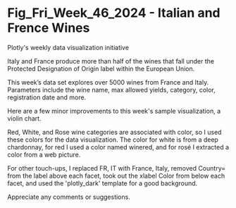# Fig_Fri_Week_46_2024 - Italian and Frence Wines
Plotly's weekly data visualization initiative 

Italy and France produce more than half of the wines that fall under the Protected Designation of Origin label within the European Union.

This week’s data set explores over 5000 wines from France and Italy. Parameters include the wine name, max allowed yields, category, color, registration date and more.

Here are a few minor improvements to this week's sample visualization, a violin chart. 

Red, White, and Rose wine categories are associated with color, so I used these colors for the data visualization. The color for white is from a deep chardonnay, for red I used a color named winered, and for rosé I extracted a color from a web picture.

For other touch-ups, I replaced FR, IT with France, Italy, removed Country= from  the label above each facet, took out the xlabel Color from below each facet, and used the 'plotly_dark' template for a good background.

Appreciate any comments or suggestions. 

